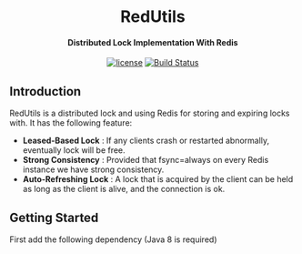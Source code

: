 <h1 align="center"> 
    RedUtils
</h1>  

<h4 align="center">Distributed Lock Implementation With Redis</h4>

<p align="center">
    <a href="http://www.apache.org/licenses/LICENSE-2.0"><img src="https://img.shields.io/badge/license-Apache%20License%202.0-blue.svg?style=flat" alt="license" title=""></a>
    <a href="https://travis-ci.com/github/siahsang/red-utils"><img src="https://travis-ci.com/github/siahsang/red-utils.svg?branch=develop" alt="Build Status"></a>
</p>


## Introduction ##
RedUtils is a distributed lock and using Redis for storing and expiring locks with. It has the following feature:

-  **Leased-Based Lock** : If any clients crash or restarted abnormally, eventually lock will be free. 
-  **Strong Consistency** : Provided that fsync=always on every Redis instance we have strong consistency. 
-  **Auto-Refreshing Lock** : A lock that is acquired by the client can be held as long as the client is alive, and the connection is ok. 


## Getting Started ##
First add the following dependency (Java 8 is required)


